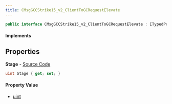 ```yaml
---
title: CMsgGCCStrike15_v2_ClientToGCRequestElevate
---
```


```csharp
public interface CMsgGCCStrike15_v2_ClientToGCRequestElevate : ITypedProtobuf<CMsgGCCStrike15_v2_ClientToGCRequestElevate>, INativeHandle
```

#### Implements

## Properties

**Stage** - [Source Code](https://github.com/swiftly-solution/swiftlys2/blob/main/managed/src/SwiftlyS2.Generated/Protobufs/Interfaces/CMsgGCCStrike15_v2_ClientToGCRequestElevate.cs#L13)

```csharp
uint Stage { get; set; }
```

#### Property Value

- [uint](https://learn.microsoft.com/dotnet/api/system.uint32)

